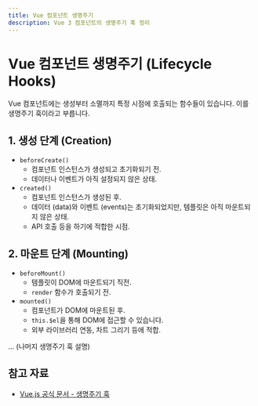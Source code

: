 ```yaml
---
title: Vue 컴포넌트 생명주기
description: Vue 3 컴포넌트의 생명주기 훅 정리
---
```


# Vue 컴포넌트 생명주기 (Lifecycle Hooks)

Vue 컴포넌트에는 생성부터 소멸까지 특정 시점에 호출되는 함수들이 있습니다. 이를 생명주기 훅이라고 부릅니다.

## 1. 생성 단계 (Creation)

* `beforeCreate()`
    * 컴포넌트 인스턴스가 생성되고 초기화되기 전.
    * 데이터나 이벤트가 아직 설정되지 않은 상태.
* `created()`
    * 컴포넌트 인스턴스가 생성된 후.
    * 데이터 (data)와 이벤트 (events)는 초기화되었지만, 템플릿은 아직 마운트되지 않은 상태.
    * API 호출 등을 하기에 적합한 시점.

## 2. 마운트 단계 (Mounting)

* `beforeMount()`
    * 템플릿이 DOM에 마운트되기 직전.
    * `render` 함수가 호출되기 전.
* `mounted()`
    * 컴포넌트가 DOM에 마운트된 후.
    * `this.$el`을 통해 DOM에 접근할 수 있습니다.
    * 외부 라이브러리 연동, 차트 그리기 등에 적합.

... (나머지 생명주기 훅 설명)

## 참고 자료
* [Vue.js 공식 문서 - 생명주기 훅](https://vuejs.org/guide/essentials/lifecycle.html)